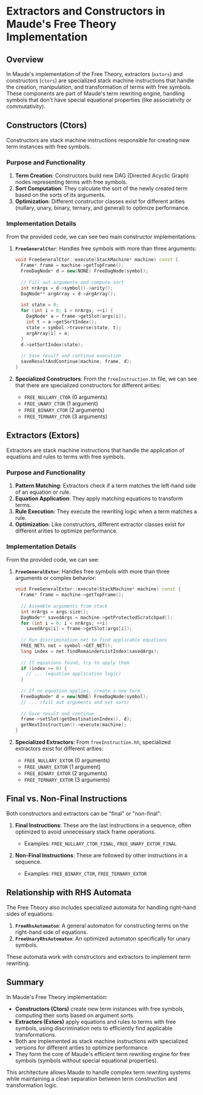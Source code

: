 # Extractors and Constructors in Maude's Free Theory Implementation

## Overview

In Maude's implementation of the Free Theory, extractors (`extors`) and constructors (`ctors`) are specialized stack machine instructions that handle the creation, manipulation, and transformation of terms with free symbols. These components are part of Maude's term rewriting engine, handling symbols that don't have special equational properties (like associativity or commutativity).

## Constructors (Ctors)

Constructors are stack machine instructions responsible for creating new term instances with free symbols.

### Purpose and Functionality

1. **Term Creation**: Constructors build new DAG (Directed Acyclic Graph) nodes representing terms with free symbols.
2. **Sort Computation**: They calculate the sort of the newly created term based on the sorts of its arguments.
3. **Optimization**: Different constructor classes exist for different arities (nullary, unary, binary, ternary, and general) to optimize performance.

### Implementation Details

From the provided code, we can see two main constructor implementations:

1. **`FreeGeneralCtor`**: Handles free symbols with more than three arguments:

   ```cpp
   void FreeGeneralCtor::execute(StackMachine* machine) const {
     Frame* frame = machine->getTopFrame();
     FreeDagNode* d = new(NONE) FreeDagNode(symbol);
     
     // Fill out arguments and compute sort
     int nrArgs = d->symbol()->arity();
     DagNode** argArray = d->argArray();
     
     int state = 0;
     for (int i = 0; i < nrArgs; ++i) {
       DagNode* a = frame->getSlot(args[i]);
       int t = a->getSortIndex();
       state = symbol->traverse(state, t);
       argArray[i] = a;
     }
     d->setSortIndex(state);
     
     // Save result and continue execution
     saveResultAndContinue(machine, frame, d);
   }
   ```

2. **Specialized Constructors**: From the `freeInstruction.hh` file, we can see that there are specialized constructors for different arities:
   - `FREE_NULLARY_CTOR` (0 arguments)
   - `FREE_UNARY_CTOR` (1 argument)
   - `FREE_BINARY_CTOR` (2 arguments)
   - `FREE_TERNARY_CTOR` (3 arguments)

## Extractors (Extors)

Extractors are stack machine instructions that handle the application of equations and rules to terms with free symbols.

### Purpose and Functionality

1. **Pattern Matching**: Extractors check if a term matches the left-hand side of an equation or rule.
2. **Equation Application**: They apply matching equations to transform terms.
3. **Rule Execution**: They execute the rewriting logic when a term matches a rule.
4. **Optimization**: Like constructors, different extractor classes exist for different arities to optimize performance.

### Implementation Details

From the provided code, we can see:

1. **`FreeGeneralExtor`**: Handles free symbols with more than three arguments or complex behavior:

   ```cpp
   void FreeGeneralExtor::execute(StackMachine* machine) const {
     Frame* frame = machine->getTopFrame();
     
     // Assemble arguments from stack
     int nrArgs = args.size();
     DagNode** savedArgs = machine->getProtectedScratchpad();
     for (int i = 0; i < nrArgs; ++i)
       savedArgs[i] = frame->getSlot(args[i]);
     
     // Run discrimination net to find applicable equations
     FREE_NET& net = symbol->GET_NET();
     long index = net.findRemainderListIndex(savedArgs);
     
     // If equations found, try to apply them
     if (index >= 0) {
       // ... (equation application logic)
     }
     
     // If no equation applies, create a new term
     FreeDagNode* d = new(NONE) FreeDagNode(symbol);
     // ... (fill out arguments and set sort)
     
     // Save result and continue
     frame->setSlot(getDestinationIndex(), d);
     getNextInstruction()->execute(machine);
   }
   ```

2. **Specialized Extractors**: From `freeInstruction.hh`, specialized extractors exist for different arities:
   - `FREE_NULLARY_EXTOR` (0 arguments)
   - `FREE_UNARY_EXTOR` (1 argument)
   - `FREE_BINARY_EXTOR` (2 arguments)
   - `FREE_TERNARY_EXTOR` (3 arguments)

## Final vs. Non-Final Instructions

Both constructors and extractors can be "final" or "non-final":

1. **Final Instructions**: These are the last instructions in a sequence, often optimized to avoid unnecessary stack frame operations.
   - Examples: `FREE_NULLARY_CTOR_FINAL`, `FREE_UNARY_EXTOR_FINAL`

2. **Non-Final Instructions**: These are followed by other instructions in a sequence.
   - Examples: `FREE_BINARY_CTOR`, `FREE_TERNARY_EXTOR`

## Relationship with RHS Automata

The Free Theory also includes specialized automata for handling right-hand sides of equations:

1. **`FreeRhsAutomaton`**: A general automaton for constructing terms on the right-hand side of equations.
2. **`FreeUnaryRhsAutomaton`**: An optimized automaton specifically for unary symbols.

These automata work with constructors and extractors to implement term rewriting.

## Summary

In Maude's Free Theory implementation:

- **Constructors (Ctors)** create new term instances with free symbols, computing their sorts based on argument sorts.
- **Extractors (Extors)** apply equations and rules to terms with free symbols, using discrimination nets to efficiently find applicable transformations.
- Both are implemented as stack machine instructions with specialized versions for different arities to optimize performance.
- They form the core of Maude's efficient term rewriting engine for free symbols (symbols without special equational properties).

This architecture allows Maude to handle complex term rewriting systems while maintaining a clean separation between term construction and transformation logic.

